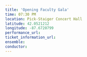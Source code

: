 ```yaml
---
title: 'Opening Faculty Gala'
time: 07:30 PM
location: Pick-Staiger Concert Hall
latitude: 42.0521212
longitude: -87.6720799
performance_url: 
ticket_information_url: 
ensemble: 
conductor: 
---
```

